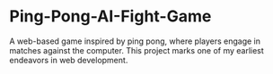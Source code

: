 # Ping-Pong-AI-Fight-Game
A web-based game inspired by ping pong, where players engage in matches against the computer. This project marks one of my earliest endeavors in web development.
